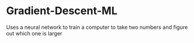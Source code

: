 # Gradient-Descent-ML
 Uses a neural network to train a computer to take two numbers and figure out which one is larger
